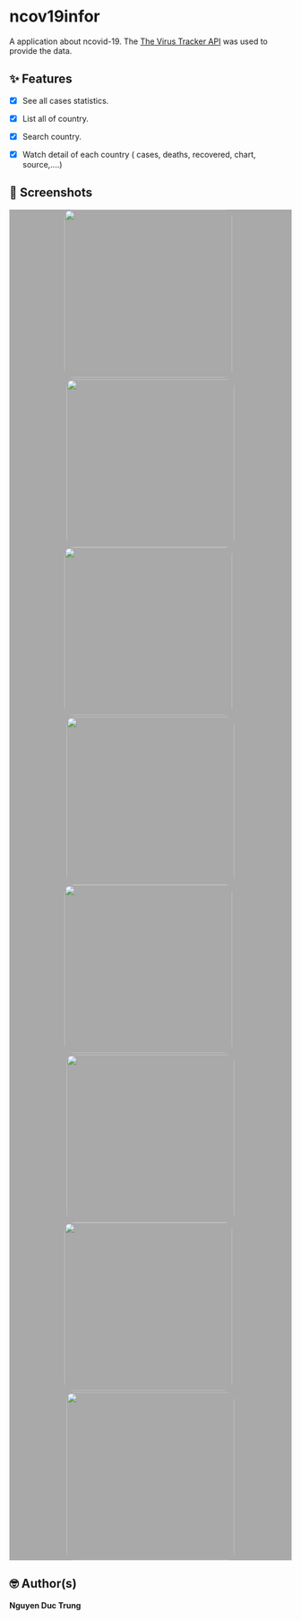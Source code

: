 # ncov19infor

A  application about ncovid-19.
The [The Virus Tracker API](https://thevirustracker.com/api) was used to provide the data.



## ✨ Features
- [x] See all cases statistics.
- [x] List all of country.
- [x] Search country.
- [x] Watch detail of each country ( cases, deaths, recovered, chart, source,....)


## 📸 Screenshots
<div style="background-color:rgb(169,169,169); text-align:center">
<img src="snapshots/1.png" width="300" style="border-radius: 15px">
&nbsp;
<img src="snapshots/2.png" width="300" style="border-radius: 15px">
</div>


<div style="background-color:rgb(169,169,169); text-align:center">
<img src="snapshots/3.png" width="300" style="border-radius: 15px">
&nbsp;
<img src="snapshots/4.png" width="300" style="border-radius: 15px">
</div>

<div style="background-color:rgb(169,169,169); text-align:center">
<img src="snapshots/4.1.png" width="300" style="border-radius: 15px">
&nbsp;
<img src="snapshots/5.png" width="300" style="border-radius: 15px">
</div>

<div style="background-color:rgb(169,169,169); text-align:center">
<img src="snapshots/6.png" width="300" style="border-radius: 15px">
&nbsp;
<img src="snapshots/7.png" width="300" style="border-radius: 15px">
</div>

## 🤓 Author(s)
**Nguyen Duc Trung**
